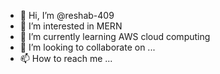 - 👋 Hi, I’m @reshab-409
- 👀 I’m interested in MERN
- 🌱 I’m currently learning AWS cloud computing 
- 💞️ I’m looking to collaborate on ...
- 📫 How to reach me ...

<!---
reshab-409/reshab-409 is a ✨ special ✨ repository because its `README.md` (this file) appears on your GitHub profile.
You can click the Preview link to take a look at your changes.
--->
